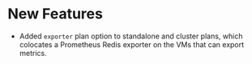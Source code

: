 # New Features

* Added `exporter` plan option to standalone and cluster plans, which colocates
a Prometheus Redis exporter on the VMs that can export metrics.
